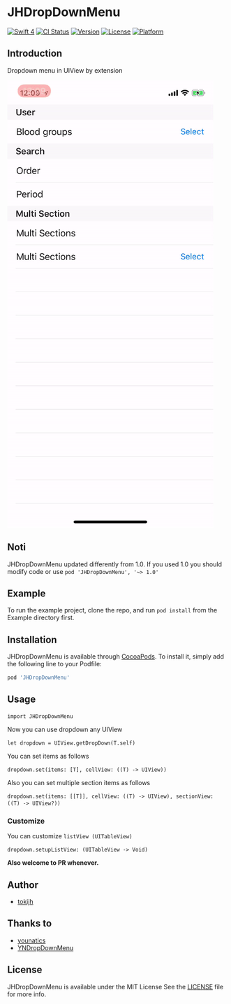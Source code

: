 # JHDropDownMenu

[![Swift 4](https://img.shields.io/badge/swift-4.0-orange.svg?style=flat)](https://swift.org)
[![CI Status](http://img.shields.io/travis/tokijh/JHDropDownMenu.svg?style=flat)](https://travis-ci.org/tokijh/JHDropDownMenu)
[![Version](https://img.shields.io/cocoapods/v/JHDropDownMenu.svg?style=flat)](http://cocoapods.org/pods/JHDropDownMenu)
[![License](https://img.shields.io/cocoapods/l/JHDropDownMenu.svg?style=flat)](http://cocoapods.org/pods/JHDropDownMenu)
[![Platform](https://img.shields.io/cocoapods/p/JHDropDownMenu.svg?style=flat)](http://cocoapods.org/pods/JHDropDownMenu)

## Introduction
Dropdown menu in UIView by extension

![sample](Docs/sample2.gif)

## Noti
JHDropDownMenu updated differently from 1.0.
If you used 1.0 you should modify code or use `pod 'JHDropDownMenu', '~> 1.0'`

## Example
To run the example project, clone the repo, and run `pod install` from the Example directory first.

## Installation
JHDropDownMenu is available through [CocoaPods](http://cocoapods.org). To install
it, simply add the following line to your Podfile:

```ruby
pod 'JHDropDownMenu'
```

## Usage
```
import JHDropDownMenu
```

Now you can use dropdown any UIView
```
let dropdown = UIView.getDropDown(T.self)
```

You can set items as follows
```
dropdown.set(items: [T], cellView: ((T) -> UIView))
```

Also you can set multiple section items as follows
```
dropdown.set(items: [[T]], cellView: ((T) -> UIView), sectionView: ((T) -> UIView?))
```

### Customize
You can customize `listView (UITableView)`
```
dropdown.setupListView: (UITableView -> Void)
```
**Also welcome to PR whenever.**

## Author
* [tokijh](https://github.com/tokijh)

## Thanks to
* [younatics](https://github.com/younatics)
* [YNDropDownMenu](https://github.com/younatics/YNDropDownMenu)

## License
JHDropDownMenu is available under the MIT License See the [LICENSE](LICENSE) file for more info.
